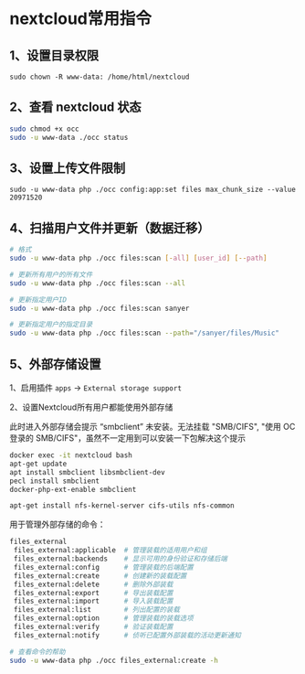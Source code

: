 # nextcloud常用指令

## 1、设置目录权限

`sudo chown -R www-data: /home/html/nextcloud`

## 2、查看 nextcloud 状态

```sh
sudo chmod +x occ
sudo -u www-data ./occ status
```

## 3、设置上传文件限制

`sudo -u www-data php ./occ config:app:set files max_chunk_size --value 20971520`

## 4、扫描用户文件并更新（数据迁移）

```bash
# 格式
sudo -u www-data php ./occ files:scan [-all] [user_id] [--path]

# 更新所有用户的所有文件
sudo -u www-data php ./occ files:scan --all

# 更新指定用户ID
sudo -u www-data php ./occ files:scan sanyer

# 更新指定用户的指定目录
sudo -u www-data php ./occ files:scan --path="/sanyer/files/Music"
```

## 5、外部存储设置

1、启用插件 `apps` -> `External storage support`

2、设置Nextcloud所有用户都能使用外部存储

此时进入外部存储会提示 “smbclient” 未安装。无法挂载 "SMB/CIFS", "使用 OC 登录的 SMB/CIFS"，虽然不一定用到可以安装一下包解决这个提示

```bash
docker exec -it nextcloud bash
apt-get update
apt install smbclient libsmbclient-dev
pecl install smbclient
docker-php-ext-enable smbclient

apt-get install nfs-kernel-server cifs-utils nfs-common
```

用于管理外部存储的命令：

```bash
files_external
 files_external:applicable  # 管理装载的适用用户和组
 files_external:backends    # 显示可用的身份验证和存储后端
 files_external:config      # 管理装载的后端配置
 files_external:create      # 创建新的装载配置
 files_external:delete      # 删除外部装载
 files_external:export      # 导出装载配置
 files_external:import      # 导入装载配置
 files_external:list        # 列出配置的装载
 files_external:option      # 管理装载的装载选项
 files_external:verify      # 验证装载配置
 files_external:notify      # 侦听已配置外部装载的活动更新通知

# 查看命令的帮助
sudo -u www-data php ./occ files_external:create -h
```
